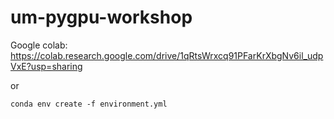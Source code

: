 # um-pygpu-workshop
Google colab:
https://colab.research.google.com/drive/1qRtsWrxcq91PFarKrXbgNv6il_udpVxE?usp=sharing

or

`conda env create -f environment.yml`
